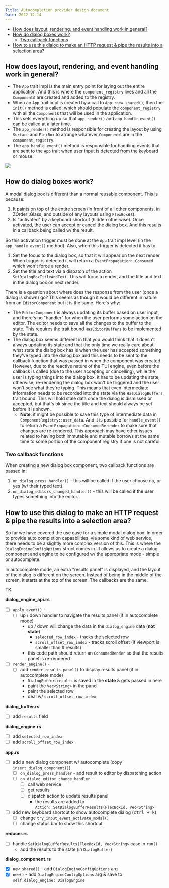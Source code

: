 ```yaml
---
Title: Autocompletion provider design document
Date: 2022-12-14
---
```


<!-- TOC -->

- [How does layout, rendering, and event handling work in general?](#how-does-layout-rendering-and-event-handling-work-in-general)
- [How do dialog boxes work?](#how-do-dialog-boxes-work)
  - [Two callback functions](#two-callback-functions)
- [How to use this dialog to make an HTTP request & pipe the results into a selection area?](#how-to-use-this-dialog-to-make-an-http-request--pipe-the-results-into-a-selection-area)

<!-- /TOC -->

## How does layout, rendering, and event handling work in general?
<a id="markdown-how-does-layout%2C-rendering%2C-and-event-handling-work-in-general%3F" name="how-does-layout%2C-rendering%2C-and-event-handling-work-in-general%3F"></a>


- The `App` trait impl is the main entry point for laying out the entire application. And this is
  where the `component_registry` lives and all the `Component`s are created and added to the
  registry.
- When an `App` trait impl is created by a call to `App::new_shared()`, then the `init()` method is
  called, which should populate the `component_registry` with all the `Component`s that will be used
  in the application.
- This sets everything up so that `app_render()` and `app_handle_event()` can be called at a later
  time.
- The `app_render()` method is responsible for creating the layout by using `Surface` and `FlexBox`
  to arrange whatever `Component`s are in the `component_registry`.
- The `app_handle_event()` method is responsible for handling events that are sent to the `App`
  trait when user input is detected from the keyboard or mouse.

![](https://raw.githubusercontent.com/r3bl-org/r3bl_rs_utils/main/docs/memory-architecture.drawio.svg)

## How do dialog boxes work?
<a id="markdown-how-do-dialog-boxes-work%3F" name="how-do-dialog-boxes-work%3F"></a>


A modal dialog box is different than a normal reusable component. This is because:

1. It paints on top of the entire screen (in front of all other components, in ZOrder::Glass, and
   outside of any layouts using `FlexBox`es).
2. Is "activated" by a keyboard shortcut (hidden otherwise). Once activated, the user can accept or
   cancel the dialog box. And this results in a callback being called w/ the result.

So this activation trigger must be done at the `App` trait impl level (in the `app_handle_event()`
method). Also, when this trigger is detected it has to:

1. Set the focus to the dialog box, so that it will appear on the next render. When trigger is
   detected it will return a `EventPropagation::Consumed` which won't force a render.
2. Set the title and text via a dispatch of the action `SetDialogBoxTitleAndText`. This will force a
   render, and the title and text in the dialog box on next render.

There is a question about where does the response from the user (once a dialog is shown) go? This
seems as though it would be different in nature from an `EditorComponent` but it is the same. Here's
why:

- The `EditorComponent` is always updating its buffer based on user input, and there's no "handler"
  for when the user performs some action on the editor. The editor needs to save all the changes to
  the buffer to the state. This requires the trait bound `HasEditorBuffers` to be implemented by the
  state.
- The dialog box seems different in that you would think that it doesn't always updating its state
  and that the only time we really care about what state the dialog box has is when the user has
  accepted something they've typed into the dialog box and this needs to be sent to the callback
  function that was passed in when the component was created. However, due to the reactive nature of
  the TUI engine, even before the callback is called (due to the user accepting or cancelling),
  while the user is typing things into the dialog box, it has to be updating the state, otherwise,
  re-rendering the dialog box won't be triggered and the user won't see what they're typing. This
  means that even intermediate information needs to be recorded into the state via the
  `HasDialogBuffers` trait bound. This will hold stale data once the dialog is dismissed or
  accepted, but that's ok since the title and text should always be set before it is shown.
  - **Note**: it might be possible to save this type of intermediate data in
    `ComponentRegistry::user_data`. And it is possible for `handle_event()` to return a
    `EventPropagation::ConsumedRerender` to make sure that changes are re-rendered. This approach
    may have other issues related to having both immutable and mutable borrows at the same time to
    some portion of the component registry if one is not careful.

### Two callback functions
<a id="markdown-two-callback-functions" name="two-callback-functions"></a>


When creating a new dialog box component, two callback functions are passed in:

1. `on_dialog_press_handler()` - this will be called if the user choose no, or yes (w/ their typed
   text).
2. `on_dialog_editors_changed_handler()` - this will be called if the user types something into the
   editor.

## How to use this dialog to make an HTTP request & pipe the results into a selection area?
<a id="markdown-how-to-use-this-dialog-to-make-an-http-request-%26-pipe-the-results-into-a-selection-area%3F" name="how-to-use-this-dialog-to-make-an-http-request-%26-pipe-the-results-into-a-selection-area%3F"></a>


So far we have covered the use case for a simple modal dialog box. In order to provide auto
completion capaabilities, via some kind of web service, there needs to be a slightly more complex
version of this. This is where the `DialogEngineConfigOptions` struct comes in. It allows us to
create a dialog component and engine to be configured w/ the appropriate mode - simple or
autocomplete.

In autocomplete mode, an extra "results panel" is displayed, and the layout of the dialog is
different on the screen. Instead of being in the middle of the screen, it starts at the top of the
screen. The callbacks are the same.

TK:

**dialog_engine_api.rs**

- [ ] `apply_event()` -
  - [ ] up / down handler to navigate the results panel (if in autocomplete mode)
    - up / down will change the data in the `dialog_engine` data (**not state**)
      - `selected_row_index` - tracks the selected row
      - `scroll_offset_row_index` - tracks scroll offset (if viewport is smaller than # results)
    - this code path should return an `ConsumedRender` so that the results panel is re-rendered
- [ ] `render_engine()` -
  - [ ] add `render_results_panel()` to display results panel (if in autocomplete mode)
    - `DialogBuffer.results` is saved in the **state** & gets passed in here
    - paint the `Vec<String>` in the panel
    - paint the selected row
    - deal w/ `scroll_offset_row_index`

**dialog_buffer.rs**

- [ ] add `results` field

**dialog_engine.rs**

- [ ] add `selected_row_index`
- [ ] add `scroll_offset_row_index`

**app.rs**

- [ ] add a new dialog component w/ autocomplete (copy `insert_dialog_component()`)
  - [ ] `on_dialog_press_handler` - add result to editor by dispatching action
  - [ ] `on_dialog_editor_change_handler` -
    - [ ] call web service
    - [ ] get results
    - [ ] dispatch action to update results panel
      - the results are added to `Action::SetDialogBufferResults(FlexBoxId, Vec<String>`
- [ ] add new keyboard shortcut to show autocomplete dialog (<kbd>ctrl + k</kbd>)
  - [ ] change `try_input_event_activate_modal()`
  - [ ] change status bar to show this shortcut

**reducer.rs**

- [ ] handle `SetDialogBufferResults(FlexBoxId, Vec<String>` case in `run()`
  - add the results to the state (in `DialogBuffer`)

**dialog_component.rs**

- [x] `new_shared()` - add `DialogEngineConfigOptions` arg
- [x] `new()` - add `DialogEngineConfigOptions` arg & save to `self.dialog_engine: DialogEngine`
